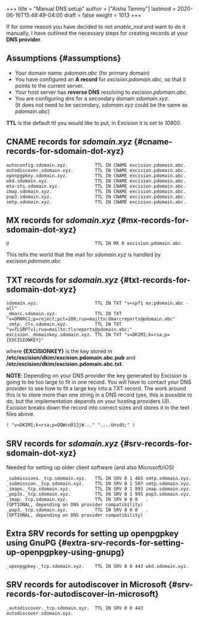 +++
title = "Manual DNS setup"
author = ["Aisha Tammy"]
lastmod = 2020-06-16T15:48:49-04:00
draft = false
weight = 1013
+++

If for some reason you have decided to not _enable\_nsd_ and want to do it manually,
I have outlined the necessary steps for creating records at your **DNS provider**.


## Assumptions {#assumptions}

-   Your domain name: _pdomain.abc_ (for primary domain)
-   You have configured an **A record** for _excision.pdomain.abc_, so that it points to the current server.
-   Your host server has **reverse DNS** resolving to _excision.pdomain.abc_.
-   You are configuring dns for a secondary domain _sdomain.xyz_.<br />
    (It does not need to be secondary, _sdomain.xyz_ could be the same as _pdomain.abc_)

**TTL** is the default ttl you would like to put, in Excision it is set to _10800_.


## CNAME records for _sdomain.xyz_ {#cname-records-for-sdomain-dot-xyz}

```nil
autoconfig.sdomain.xyz.          TTL IN CNAME excision.pdomain.abc.
autodiscover.sdomain.xyz.        TTL IN CNAME excision.pdomain.abc.
openpgpkey.sdomain.xyz.          TTL IN CNAME excision.pdomain.abc.
wkd.sdomain.xyz.                 TTL IN CNAME excision.pdomain.abc.
mta-sts.sdomain.xyz.             TTL IN CNAME excision.pdomain.abc.
imap.sdomain.xyz.                TTL IN CNAME excision.pdomain.abc.
pop3.sdomain.xyz.                TTL IN CNAME excision.pdomain.abc.
smtp.sdomain.xyz.                TTL IN CNAME excision.pdomain.abc.
```


## MX records for _sdomain.xyz_ {#mx-records-for-sdomain-dot-xyz}

```nil
@                                TTL IN MX 0 excision.pdomain.abc.
```

This tells the world that the mail for _sdomain.xyz_ is handled by _excision.pdomain.abc_


## TXT records for _sdomain.xyz_ {#txt-records-for-sdomain-dot-xyz}

```nil
sdomain.xyz.                     TTL IN TXT "v=spf1 mx:pdomain.abc -all"
_dmarc.sdomain.xyz.              TTL IN TXT "v=DMARC1;p=reject;pct=100;rua=mailto:dmarcreports@pdomain.abc"
_smtp._tls.sdomain.xyz.          TTL IN TXT "v=TLSRPTv1;rua=mailto:tlsreports@pdomain.abc;"
excision._domainkey.sdomain.xyz. TTL IN TXT "v=DKIM1;k=rsa;p={EXCISIONKEY}"
```

where **{EXCISIONKEY}** is the key stored in **/etc/excision/dkim/excision.pdomain.abc.pub**
and **/etc/excision/dkim/excision.pdomain.abc.txt**.

**NOTE**: Depending on your DNS provider the key generated by Excision is going to be too
large to fit in one record. You will have to contact your DNS provider to see how
to fit a large key into a TXT record. The work around this is to store more than one string
in a DNS record (yes, this is possible to do, but the implementation depends on your
hosting providers UI).<br />
Excision breaks down the record into correct sizes and stores it in the text files above.

```nil
( "v=DKIM1;k=rsa;p=OQWcn812jW..." "....UnsdU;" )
```


## SRV records for _sdomain.xyz_ {#srv-records-for-sdomain-dot-xyz}

Needed for setting up older client software (and also Microsoft/iOS)

```nil
_submissions._tcp.sdomain.xyz.   TTL IN SRV 0 1 465 smtp.sdomain.xyz.
_submission._tcp.sdomain.xyz.    TTL IN SRV 0 1 587 smtp.sdomain.xyz.
_imaps._tcp.sdomain.xyz.         TTL IN SRV 0 1 993 imap.sdomain.xyz.
_pop3s._tcp.sdomain.xyz.         TTL IN SRV 0 1 995 pop3.sdomain.xyz.
_imap._tcp.sdomain.xyz.          TTL IN SRV 0 0 0   .                   (OPTIONAL, depending on DNS provider compatibility)
_pop3._tcp.sdomain.xyz.          TTL IN SRV 0 0 0   .                   (OPTIONAL, depending on DNS provider compatibility)
```


## Extra SRV records for setting up openpgpkey using GnuPG {#extra-srv-records-for-setting-up-openpgpkey-using-gnupg}

```nil
_openpgpkey._tcp.sdomain.xyz.    TTL IN SRV 0 0 443 wkd.sdomain.xyz.
```


## SRV records for autodiscover in Microsoft {#srv-records-for-autodiscover-in-microsoft}

```nil
_autodiscover._tcp.sdomain.xyz.  TTL IN SRV 0 0 443 autodiscover.sdomain.xyz.
```
